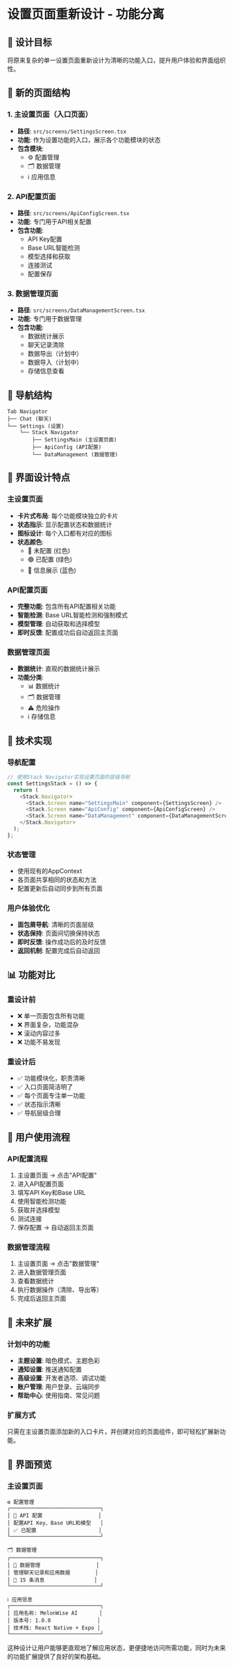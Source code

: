 # 设置页面重新设计 - 功能分离

## 🎯 设计目标

将原来复杂的单一设置页面重新设计为清晰的功能入口，提升用户体验和界面组织性。

## 📱 新的页面结构

### 1. 主设置页面（入口页面）
- **路径**: `src/screens/SettingsScreen.tsx`
- **功能**: 作为设置功能的入口，展示各个功能模块的状态
- **包含模块**:
  - ⚙️ 配置管理
  - 🗂️ 数据管理
  - ℹ️ 应用信息

### 2. API配置页面
- **路径**: `src/screens/ApiConfigScreen.tsx`
- **功能**: 专门用于API相关配置
- **包含功能**:
  - API Key配置
  - Base URL智能检测
  - 模型选择和获取
  - 连接测试
  - 配置保存

### 3. 数据管理页面
- **路径**: `src/screens/DataManagementScreen.tsx`
- **功能**: 专门用于数据管理
- **包含功能**:
  - 数据统计展示
  - 聊天记录清除
  - 数据导出（计划中）
  - 数据导入（计划中）
  - 存储信息查看

## 🔄 导航结构

```
Tab Navigator
├── Chat (聊天)
└── Settings (设置)
    └── Stack Navigator
        ├── SettingsMain (主设置页面)
        ├── ApiConfig (API配置)
        └── DataManagement (数据管理)
```

## 🎨 界面设计特点

### 主设置页面
- **卡片式布局**: 每个功能模块独立的卡片
- **状态指示**: 显示配置状态和数据统计
- **图标设计**: 每个入口都有对应的图标
- **状态颜色**: 
  - 🔴 未配置 (红色)
  - 🟢 已配置 (绿色)
  - 🔵 信息展示 (蓝色)

### API配置页面
- **完整功能**: 包含所有API配置相关功能
- **智能检测**: Base URL智能检测和强制模式
- **模型管理**: 自动获取和选择模型
- **即时反馈**: 配置成功后自动返回主页面

### 数据管理页面
- **数据统计**: 直观的数据统计展示
- **功能分类**: 
  - 📊 数据统计
  - 🗂️ 数据管理
  - ⚠️ 危险操作
  - ℹ️ 存储信息

## 🔧 技术实现

### 导航配置
```typescript
// 使用Stack Navigator实现设置页面的层级导航
const SettingsStack = () => {
  return (
    <Stack.Navigator>
      <Stack.Screen name="SettingsMain" component={SettingsScreen} />
      <Stack.Screen name="ApiConfig" component={ApiConfigScreen} />
      <Stack.Screen name="DataManagement" component={DataManagementScreen} />
    </Stack.Navigator>
  );
};
```

### 状态管理
- 使用现有的AppContext
- 各页面共享相同的状态和方法
- 配置更新后自动同步到所有页面

### 用户体验优化
- **面包屑导航**: 清晰的页面层级
- **状态保持**: 页面间切换保持状态
- **即时反馈**: 操作成功后的及时反馈
- **返回机制**: 配置完成后自动返回

## 📊 功能对比

### 重设计前
- ❌ 单一页面包含所有功能
- ❌ 界面复杂，功能混杂
- ❌ 滚动内容过多
- ❌ 功能不易发现

### 重设计后
- ✅ 功能模块化，职责清晰
- ✅ 入口页面简洁明了
- ✅ 每个页面专注单一功能
- ✅ 状态指示清晰
- ✅ 导航层级合理

## 🎯 用户使用流程

### API配置流程
1. 主设置页面 → 点击"API配置"
2. 进入API配置页面
3. 填写API Key和Base URL
4. 使用智能检测功能
5. 获取并选择模型
6. 测试连接
7. 保存配置 → 自动返回主页面

### 数据管理流程
1. 主设置页面 → 点击"数据管理"
2. 进入数据管理页面
3. 查看数据统计
4. 执行数据操作（清除、导出等）
5. 完成后返回主页面

## 🔮 未来扩展

### 计划中的功能
- **主题设置**: 暗色模式、主题色彩
- **通知设置**: 推送通知配置
- **高级设置**: 开发者选项、调试功能
- **账户管理**: 用户登录、云端同步
- **帮助中心**: 使用指南、常见问题

### 扩展方式
只需在主设置页面添加新的入口卡片，并创建对应的页面组件，即可轻松扩展新功能。

## 📱 界面预览

### 主设置页面
```
⚙️ 配置管理
┌─────────────────────────────┐
│ 🔑 API 配置                  │
│ 配置API Key、Base URL和模型   │
│ ✅ 已配置                    │
└─────────────────────────────┘

🗂️ 数据管理  
┌─────────────────────────────┐
│ 📁 数据管理                  │
│ 管理聊天记录和应用数据        │
│ 📄 15 条消息                │
└─────────────────────────────┘

ℹ️ 应用信息
┌─────────────────────────────┐
│ 应用名称: MelonWise AI       │
│ 版本号: 1.0.0               │
│ 技术栈: React Native + Expo │
└─────────────────────────────┘
```

这种设计让用户能够更直观地了解应用状态，更便捷地访问所需功能，同时为未来的功能扩展提供了良好的架构基础。

